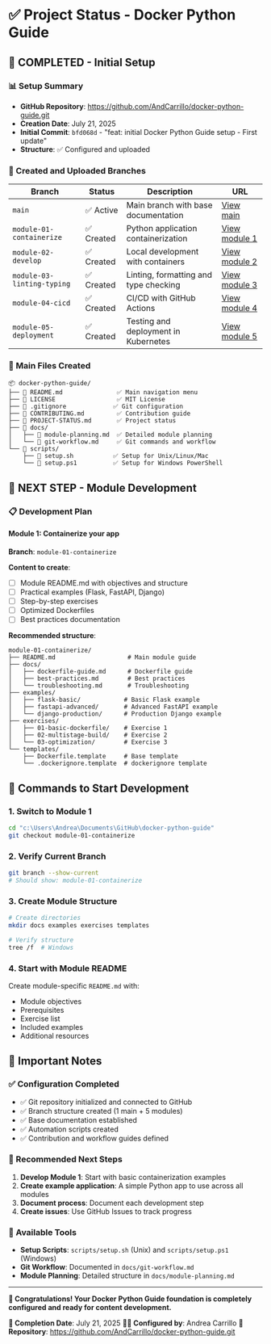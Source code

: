 # ✅ Project Status - Docker Python Guide

## 🎯 **COMPLETED** - Initial Setup

### 📊 Setup Summary

- **GitHub Repository**: https://github.com/AndCarrillo/docker-python-guide.git
- **Creation Date**: July 21, 2025
- **Initial Commit**: `bfd068d` - "feat: initial Docker Python Guide setup - First update"
- **Structure**: ✅ Configured and uploaded

### 🌿 Created and Uploaded Branches

| Branch                     | Status    | Description                             | URL                                                                                              |
| -------------------------- | --------- | --------------------------------------- | ------------------------------------------------------------------------------------------------ |
| `main`                     | ✅ Active | Main branch with base documentation | [View main](https://github.com/AndCarrillo/docker-python-guide/tree/main)                         |
| `module-01-containerize`   | ✅ Created | Python application containerization | [View module 1](https://github.com/AndCarrillo/docker-python-guide/tree/module-01-containerize)   |
| `module-02-develop`        | ✅ Created | Local development with containers       | [View module 2](https://github.com/AndCarrillo/docker-python-guide/tree/module-02-develop)        |
| `module-03-linting-typing` | ✅ Created | Linting, formatting and type checking     | [View module 3](https://github.com/AndCarrillo/docker-python-guide/tree/module-03-linting-typing) |
| `module-04-cicd`           | ✅ Created | CI/CD with GitHub Actions                | [View module 4](https://github.com/AndCarrillo/docker-python-guide/tree/module-04-cicd)           |
| `module-05-deployment`     | ✅ Created | Testing and deployment in Kubernetes      | [View module 5](https://github.com/AndCarrillo/docker-python-guide/tree/module-05-deployment)     |

### 📁 Main Files Created

```
📦 docker-python-guide/
├── 📄 README.md               ✅ Main navigation menu
├── 📄 LICENSE                 ✅ MIT License
├── 📄 .gitignore             ✅ Git configuration
├── 📄 CONTRIBUTING.md         ✅ Contribution guide
├── 📄 PROJECT-STATUS.md       ✅ Project status
├── 📁 docs/
│   ├── 📄 module-planning.md  ✅ Detailed module planning
│   └── 📄 git-workflow.md     ✅ Git commands and workflow
└── 📁 scripts/
    ├── 📄 setup.sh           ✅ Setup for Unix/Linux/Mac
    └── 📄 setup.ps1          ✅ Setup for Windows PowerShell
```

## 🎯 **NEXT STEP** - Module Development

### 📋 Development Plan

#### Module 1: Containerize your app
**Branch**: `module-01-containerize`

**Content to create**:
- [ ] Module README.md with objectives and structure
- [ ] Practical examples (Flask, FastAPI, Django)
- [ ] Step-by-step exercises
- [ ] Optimized Dockerfiles
- [ ] Best practices documentation

**Recommended structure**:
```
module-01-containerize/
├── README.md                    # Main module guide
├── docs/
│   ├── dockerfile-guide.md      # Dockerfile guide
│   ├── best-practices.md        # Best practices
│   └── troubleshooting.md       # Troubleshooting
├── examples/
│   ├── flask-basic/            # Basic Flask example
│   ├── fastapi-advanced/       # Advanced FastAPI example
│   └── django-production/      # Production Django example
├── exercises/
│   ├── 01-basic-dockerfile/    # Exercise 1
│   ├── 02-multistage-build/    # Exercise 2
│   └── 03-optimization/        # Exercise 3
└── templates/
    ├── Dockerfile.template     # Base template
    └── .dockerignore.template  # dockerignore template
```

## 🚀 Commands to Start Development

### 1. Switch to Module 1
```bash
cd "c:\Users\Andrea\Documents\GitHub\docker-python-guide"
git checkout module-01-containerize
```

### 2. Verify Current Branch
```bash
git branch --show-current
# Should show: module-01-containerize
```

### 3. Create Module Structure
```bash
# Create directories
mkdir docs examples exercises templates

# Verify structure
tree /f  # Windows
```

### 4. Start with Module README
Create module-specific `README.md` with:
- Module objectives
- Prerequisites
- Exercise list
- Included examples
- Additional resources

## 📝 Important Notes

### ✅ Configuration Completed
- ✅ Git repository initialized and connected to GitHub
- ✅ Branch structure created (1 main + 5 modules)
- ✅ Base documentation established
- ✅ Automation scripts created
- ✅ Contribution and workflow guides defined

### 🎯 Recommended Next Steps
1. **Develop Module 1**: Start with basic containerization examples
2. **Create example application**: A simple Python app to use across all modules
3. **Document process**: Document each development step
4. **Create issues**: Use GitHub Issues to track progress

### 🔧 Available Tools
- **Setup Scripts**: `scripts/setup.sh` (Unix) and `scripts/setup.ps1` (Windows)
- **Git Workflow**: Documented in `docs/git-workflow.md`
- **Module Planning**: Detailed structure in `docs/module-planning.md`

---

**🎉 Congratulations! Your Docker Python Guide foundation is completely configured and ready for content development.**

**📅 Completion Date**: July 21, 2025
**👨‍💻 Configured by**: Andrea Carrillo
**🔗 Repository**: https://github.com/AndCarrillo/docker-python-guide.git
